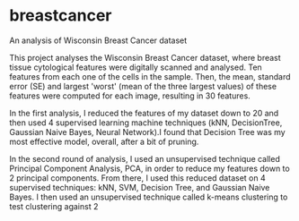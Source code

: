 # breastcancer
An analysis of Wisconsin Breast Cancer dataset

This project analyses the Wisconsin Breast Cancer dataset, where breast tissue cytological features were digitally scanned and analysed. Ten features from each one of the cells in the sample. Then, the mean, standard error (SE) and largest 'worst' (mean of the three largest values) of these features were computed for each image, resulting in 30 features.

In the first analysis, I reduced the features of my dataset down to 20 and then used 4 supervised learning machine techniques (kNN, DecisionTree, Gaussian Naive Bayes, Neural Network).I found that Decision Tree was my most effective model, overall, after a bit of pruning.

In the second round of analysis, I used an unsupervised technique called Principal Component Analysis, PCA, in order to reduce my features down to 2 principal components. From there, I used this reduced dataset on 4 supervised techniques: kNN, SVM, Decision Tree, and Gaussian Naive Bayes. I then used an unsupervised technique called k-means clustering to test clustering against 2
